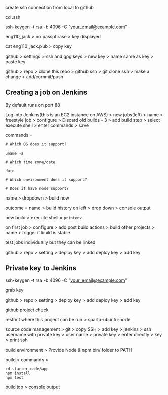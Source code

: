 create ssh connection from local to github

cd .ssh

ssh-keygen -t rsa -b 4096 -C "your_email@example.com"

eng110_jack > no passphrase > key displayed

cat eng110_jack.pub > copy key

github > settings > ssh and gpg keys > new key > name same as key > paste key

github > repo > clone this repo > github ssh > git clone ssh > make a change > add/commit/push

## Creating a job on Jenkins

By default runs on port 88

Log into Jenkins(this is an EC2 instance on AWS) > new jobs(left) > name > freestyle job > configure > Discard old builds - 3 > add build step > select execute shell > enter commands > save

commands =

```
# Which OS does it support?

uname -a

# Which time zone/date

date

# Which environment does it support?

# Does it have node support?
```

name > dropdown > build now

outcome = name > build history on left > drop down > console output

new build > execute shell = `printenv`

on first job > configure > add post build actions > build other projects > name > trigger if build is stable

test jobs individually but they can be linked

github > repo > setting > deploy key > add deploy key > add key

## Private key to Jenkins

ssh-keygen -t rsa -b 4096 -C "your_email@example.com"

grab key

github > repo > setting > deploy key > add deploy key > add key

github project check

restrict where this project can be run > sparta-ubuntu-node

source code management > git > copy SSH > add key > jenkins > ssh username with private key > user name > private key > enter directly > key > print ssh

build environment > Provide Node & npm bin/ folder to PATH

build > commands >

```
cd starter-code/app
npm install
npm test
```

build job > console output
